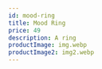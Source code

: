 ```yaml
---
id: mood-ring
title: Mood Ring
price: 49
description: A ring
productImage: img.webp
productImage2: img2.webp
---
```

